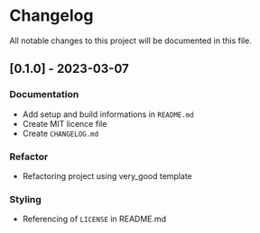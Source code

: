 # Changelog

All notable changes to this project will be documented in this file.

## [0.1.0] - 2023-03-07

### Documentation

- Add setup and build informations in `README.md`
- Create MIT licence file
- Create `CHANGELOG.md`

### Refactor

- Refactoring project using very_good template

### Styling

- Referencing of `LICENSE` in README.md

<!-- generated by git-cliff -->
